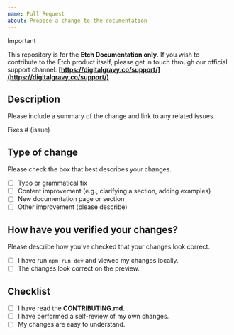 ```yaml
---
name: Pull Request
about: Propose a change to the documentation
---
```


> [!IMPORTANT]
> This repository is for the **Etch Documentation only**.
> If you wish to contribute to the Etch product itself, please get in touch through our official support channel:
> **[https://digitalgravy.co/support/](https://digitalgravy.co/support/)**

## Description

Please include a summary of the change and link to any related issues.

Fixes # (issue)

## Type of change

Please check the box that best describes your changes.

- [ ] Typo or grammatical fix
- [ ] Content improvement (e.g., clarifying a section, adding examples)
- [ ] New documentation page or section
- [ ] Other improvement (please describe)

## How have you verified your changes?

Please describe how you've checked that your changes look correct.

- [ ] I have run `npm run dev` and viewed my changes locally.
- [ ] The changes look correct on the preview.

## Checklist

- [ ] I have read the **CONTRIBUTING.md**.
- [ ] I have performed a self-review of my own changes.
- [ ] My changes are easy to understand.
